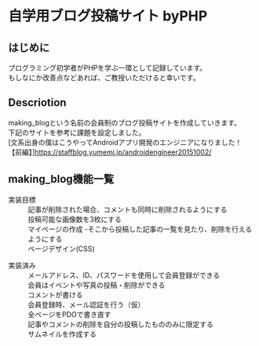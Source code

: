 # 自学用ブログ投稿サイト byPHP

## はじめに
プログラミング初学者がPHPを学ぶ一環として記録しています。  
もしなにか改善点などあれば、ご教授いただけると幸いです。

## Descriotion
making_blogという名前の会員制のブログ投稿サイトを作成していきます。  
下記のサイトを参考に課題を設定しました。  
[文系出身の僕はこうやってAndroidアプリ開発のエンジニアになりました！【前編】]<https://staffblog.yumemi.jp/androidengineer20151002/>

## making_blog機能一覧
<dl>
  <dt>実装目標</dt>
  <dd>記事が削除された場合、コメントも同時に削除されるようにする</dd>
  <dd>投稿可能な画像数を3枚にする</dd>
  <dd>マイページの作成  
  -そこから投稿した記事の一覧を見たり、削除を行えるようにする</dd>
  <dd>ページデザイン(CSS)</dd>
</dl>

<dl>
  <dt>実装済み</dt>
  <dd>メールアドレス、ID、パスワードを使用して会員登録ができる</dd>
  <dd>会員はイベントや写真の投稿・削除ができる</dd>
  <dd>コメントが書ける</dd>
  <dd>会員登録時、メール認証を行う（仮）</dd>
  <dd>全ページをPDOで書き直す</dd>
  <dd>記事やコメントの削除を自分の投稿したもののみに限定する</dd>
  <dd>サムネイルを作成する</dd>
</dl>
